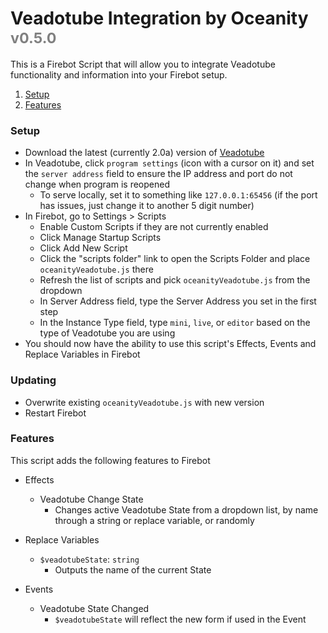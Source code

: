 # Veadotube Integration by Oceanity <sub style="color:gray">v0.5.0</sub>

This is a Firebot Script that will allow you to integrate Veadotube functionality and information into your Firebot setup.

1. [Setup](#Setup)
2. [Features](#Features)

<div id="Setup" />

### Setup

- Download the latest (currently 2.0a) version of [Veadotube](https://veado.tube/)
- In Veadotube, click `program settings` (icon with a cursor on it) and set the `server address` field to ensure the IP address and port do not change when program is reopened
  - To serve locally, set it to something like `127.0.0.1:65456` (if the port has issues, just change it to another 5 digit number)
- In Firebot, go to Settings > Scripts
  - Enable Custom Scripts if they are not currently enabled
  - Click Manage Startup Scripts
  - Click Add New Script
  - Click the "scripts folder" link to open the Scripts Folder and place `oceanityVeadotube.js` there
  - Refresh the list of scripts and pick `oceanityVeadotube.js` from the dropdown
  - In Server Address field, type the Server Address you set in the first step
  - In the Instance Type field, type `mini`, `live`, or `editor` based on the type of Veadotube you are using
- You should now have the ability to use this script's Effects, Events and Replace Variables in Firebot

### Updating

- Overwrite existing `oceanityVeadotube.js` with new version
- Restart Firebot

<div id="Features" />

### Features

This script adds the following features to Firebot

- Effects
  - Veadotube Change State
    - Changes active Veadotube State from a dropdown list, by name through a string or replace variable, or randomly

- Replace Variables
  - `$veadotubeState`: `string`
    - Outputs the name of the current State

- Events
  - Veadotube State Changed
    - `$veadotubeState` will reflect the new form if used in the Event
